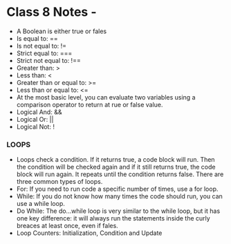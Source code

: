 # Class 8 Notes - 

- A Boolean is either true or fales
- Is equal to: ==
- Is not equal to: !=
- Strict equal to: ===
- Strict not equal to: !==
- Greater than: >
- Less than: <
- Greater than or equal to: >=
- Less than or equal to: <=
- At the most basic level, you can evaluate two variables using a comparison operator to return at rue or false value.
- Logical And: &&
- Logical Or: ||
- Logical Not: !

### LOOPS
- Loops check a condition. If it returns true, a code block will run. Then the condition will be checked again and if it still returns true, the code block will run again. It repeats until the condition returns false. There are three common types of loops.
- For: If you need to run code a specific number of times, use a for loop.
- While: If you do not know how many times the code should run, you can use a while loop.
- Do While: The do...while loop is very similar to the while loop, but it has one key difference: it will always run the statements inside the curly breaces at least once, even if fales.
- Loop Counters: Initialization, Condition and Update
